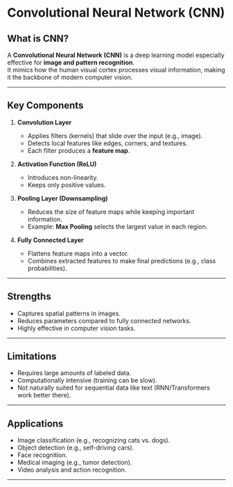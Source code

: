 # Convolutional Neural Network (CNN)

## What is CNN?
A **Convolutional Neural Network (CNN)** is a deep learning model especially effective for **image and pattern recognition**.  
It mimics how the human visual cortex processes visual information, making it the backbone of modern computer vision.

---

## Key Components
1. **Convolution Layer**  
   - Applies filters (kernels) that slide over the input (e.g., image).  
   - Detects local features like edges, corners, and textures.  
   - Each filter produces a **feature map**.

2. **Activation Function (ReLU)**  
   - Introduces non-linearity.  
   - Keeps only positive values.  

3. **Pooling Layer (Downsampling)**  
   - Reduces the size of feature maps while keeping important information.  
   - Example: **Max Pooling** selects the largest value in each region.

4. **Fully Connected Layer**  
   - Flattens feature maps into a vector.  
   - Combines extracted features to make final predictions (e.g., class probabilities).

---

## Strengths
- Captures spatial patterns in images.  
- Reduces parameters compared to fully connected networks.  
- Highly effective in computer vision tasks.

---

## Limitations
- Requires large amounts of labeled data.  
- Computationally intensive (training can be slow).  
- Not naturally suited for sequential data like text (RNN/Transformers work better there).

---

## Applications
- Image classification (e.g., recognizing cats vs. dogs).  
- Object detection (e.g., self-driving cars).  
- Face recognition.  
- Medical imaging (e.g., tumor detection).  
- Video analysis and action recognition.  

---
